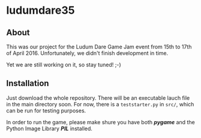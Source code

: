 # ludumdare35

## About

This was our project for the Ludum Dare Game Jam event from 15th to 17th of April 2016.
Unfortunately, we didn't finish development in time.

Yet we are still working on it, so stay tuned! ;-)

## Installation

Just download the whole repository. There will be an executable lauch file in the main directory soon.
For now, there is a `teststarter.py` in `src/`, which can be run for testing purposes.

In order to run the game, please make shure you have both ***pygame*** and the Python Image Library ***PIL*** installed.
